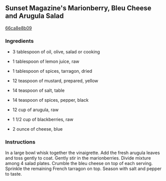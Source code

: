 ## Sunset Magazine's Marionberry, Bleu Cheese and Arugula Salad

[66ca8e8b09](http://www.food.com/recipe/sunset-magazines-marionberry-bleu-cheese-and-arugula-salad-317340)

### Ingredients

 - 3 tablespoon of oil, olive, salad or cooking

 - 1 tablespoon of lemon juice, raw

 - 1 tablespoon of spices, tarragon, dried

 - 12 teaspoon of mustard, prepared, yellow

 - 14 teaspoon of salt, table

 - 14 teaspoon of spices, pepper, black

 - 12 cup of arugula, raw

 - 1 1/2 cup of blackberries, raw

 - 2 ounce of cheese, blue

### Instructions

In a large bowl whisk together the vinaigrette. Add the fresh arugula leaves and toss gently to coat. Gently stir in the marionberries. Divide mixture among 4 salad plates. Crumble the bleu cheese on top of each serving. Sprinkle the remaining French tarragon on top. Season with salt and pepper to taste.